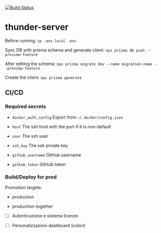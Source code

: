 
[![Build Status](https://drone.simoneromano.eu/api/badges/simoneromano96/thunder-server/status.svg)](https://drone.simoneromano.eu/simoneromano96/thunder-server)

# thunder-server

Before running: `cp .env.local .env` 

Sync DB with prisma schema and generate client: `npx prisma db push --preview-feature`

After editing the schema: `npx prisma migrate dev --name migration-name --preview-feature`

Create the client: `npx prisma generate`

## CI/CD

### Required secrets

* `docker_auth_config` Export from `~/.docker/config.json`

* `host` The ssh host with the port if it is non-default

* `user` The ssh user

* `ssh_key` The ssh private key

* `github_username` GitHub username

* `github_token` GitHub token

### Build/Deploy for prod

Promotion targets:

* production

* production-together

* [ ] Autenticazione e sistema licenze

* [ ] Personalizzazioni dashboard (colori)
